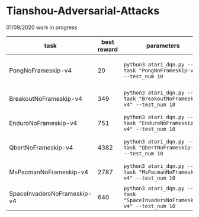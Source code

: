 # Tianshou-Adversarial-Attacks

01/09/2020 work in progress

| task                        | best reward | parameters                                                   | time cost           |
| --------------------------- | ----------- | ------------------------------------------------------------ | ------------------- |
| PongNoFrameskip-v4          | 20          | `python3 atari_dqn.py --task "PongNoFrameskip-v4" --test_num 10` | ~30 min (~15 epoch) |
| BreakoutNoFrameskip-v4      | 349         | `python3 atari_dqn.py --task "BreakoutNoFrameskip-v4" --test_num 10`  | 3~4h (100 epoch)    |
| EnduroNoFrameskip-v4        | 751         | `python3 atari_dqn.py --task "EnduroNoFrameskip-v4" --test_num 10`  | 3~4h (100 epoch)    |
| QbertNoFrameskip-v4         | 4382        | `python3 atari_dqn.py --task "QbertNoFrameskip-v4" --test_num 10`  | 3~4h (100 epoch)    |
| MsPacmanNoFrameskip-v4      | 2787        | `python3 atari_dqn.py --task "MsPacmanNoFrameskip-v4" --test_num 10`  | 3~4h (100 epoch)    |
| SpaceInvadersNoFrameskip-v4 | 640         | `python3 atari_dqn.py --task "SpaceInvadersNoFrameskip-v4" --test_num 10`  | 3~4h (100 epoch)    |
